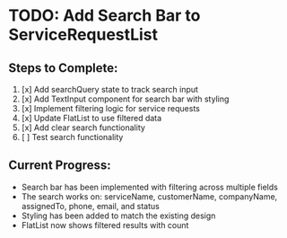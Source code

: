 # TODO: Add Search Bar to ServiceRequestList

## Steps to Complete:
1. [x] Add searchQuery state to track search input
2. [x] Add TextInput component for search bar with styling
3. [x] Implement filtering logic for service requests
4. [x] Update FlatList to use filtered data
5. [x] Add clear search functionality
6. [ ] Test search functionality

## Current Progress:
- Search bar has been implemented with filtering across multiple fields
- The search works on: serviceName, customerName, companyName, assignedTo, phone, email, and status
- Styling has been added to match the existing design
- FlatList now shows filtered results with count
